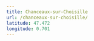 ```yaml
---
title: Chanceaux-sur-Choisille
url: /chanceaux-sur-choisille/
latitude: 47.472
longitude: 0.701
---
```

